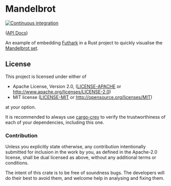 # Mandelbrot

[![Continuous integration](https://github.com/Michael-F-Bryan/mandelbrot/workflows/Continuous%20integration/badge.svg?branch=master)](https://github.com/Michael-F-Bryan/mandelbrot/actions)

([API Docs])

An example of embedding [Futhark][futhark] in a Rust project to quickly
visualise the [Mandelbrot set][wiki].

## License

This project is licensed under either of

 * Apache License, Version 2.0, ([LICENSE-APACHE](LICENSE-APACHE.md) or
   http://www.apache.org/licenses/LICENSE-2.0)
 * MIT license ([LICENSE-MIT](LICENSE-MIT.md) or
   http://opensource.org/licenses/MIT)

at your option.

It is recommended to always use [cargo-crev][crev] to verify the
trustworthiness of each of your dependencies, including this one.

### Contribution

Unless you explicitly state otherwise, any contribution intentionally
submitted for inclusion in the work by you, as defined in the Apache-2.0
license, shall be dual licensed as above, without any additional terms or
conditions.

The intent of this crate is to be free of soundness bugs. The developers will
do their best to avoid them, and welcome help in analysing and fixing them.

[API Docs]: https://michael-f-bryan.github.io/mandelbrot
[crev]: https://github.com/crev-dev/cargo-crev
[futhark]: https://futhark-lang.org/
[wiki]: https://en.wikipedia.org/wiki/Mandelbrot_set
